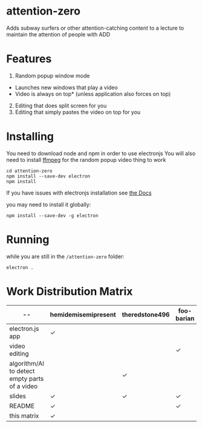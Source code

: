 # attention-zero
Adds subway surfers or other attention-catching content to a lecture to maintain the attention of people with ADD

# Features
1. Random popup window mode
- Launches new windows that play a video
- Video is always on top* (unless application also forces on top)
2. Editing that does split screen for you
3. Editing that simply pastes the video on top for you

# Installing
You need to download node and npm in order to use electronjs
You will also need to install [ffmpeg](https://www.ffmpeg.org/download.html) for the random popup video thing to work
```
cd attention-zero
npm install --save-dev electron
npm install
```

If you have issues with electronjs installation see [the Docs](https://www.electronjs.org/docs/latest/tutorial/installation)

you may need to install it globally:
```
npm install --save-dev -g electron
```

# Running

while you are still in the `/attention-zero` folder:
```
electron .
```

# Work Distribution Matrix

|--|hemidemisemipresent|theredstone496|foo-barian|
|--|--|--|--|
|electron.js app|✓|||
|video editing|||✓|
|algorithm/AI to detect empty parts of a video||✓||
|slides|✓|✓|✓|
|README|✓||✓|
|this matrix|✓|||